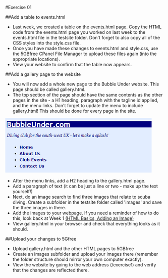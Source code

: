 #Exercise 01

##Add a table to events.html

- Last week, we created a table on the events.html page. Copy the HTML code from the events.html page you worked on last week to the events.html file in the testsite folder. Don't forget to also copy all of the CSS styles into the style.css file.
- Once you have made these changes to events.html and style.css, use the 5GBfree CPanel File Manager to upload these files again (into the appropriate locations).
- View your website to confirm that the table now appears.

##Add a gallery page to the website

- You will now add a whole new page to the Bubble Under website. This page should be called gallery.html.
- The top section of the page should have the same contents as the other pages in the site - a H1 heading, paragraph with the tagline id applied, and the menu links. Don't forget to update the menu to include gallery.html! This should be done for every page in the site.

![](./img/19.png)

- After the menu links, add a H2 heading to the gallery.html page.
- Add a paragraph of text (it can be just a line or two - make up the text yourself!)
- Next, do an image search to find three images that relate to scuba diving. Create a subfolder in the testsite folder called 'images' and save the three images in there.
- Add the images to your webpage. If you need a reminder of how to do this, look back at Week 1  <a href="https://witwebdev1.github.io/webdev1-2018/topic-01-HTML/book-02-adding-image/index.html" target="_ blank">(HTML Basics, Adding an Image)</a>
- View gallery.html in your browser and check that everything looks as it should.

##Upload your changes to 5Gfree

- Upload gallery.html and the other HTML pages to 5GBfree
- Create an images subfolder and upload your images there (remember the folder structure should mirror your own computer exactly).
- View the website by going to the web address (/exercise1) and verify that the changes are reflected there.
